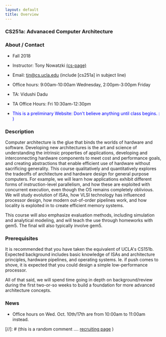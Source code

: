 ```yaml
---
layout: default
title: Overview
---
```


### CS251a: Advanaced Computer Architecture

### About / Contact

* Fall 2018
* Instructor: Tony Nowatzki  [(cs-page)](http://web.cs.ucla.edu/~tjn)
* Email: tjn@cs.ucla.edu (include [cs251a] in subject line)
* Office hours: 9:00am-10:00am Wednesday, 2:00pm-3:00pm Friday
* TA: Vidushi Dadu
* TA Office Hours: Fri 10:30am-12:30pm

* <span style="color:blue">This is a preliminary Website: Don't believe anything until class begins. : ) </span>


### Description

Computer architecture is the glue that binds the worlds of hardware and
software. Developing new architectures is the art and science of understanding
the intrinsic properties of applications, developing and interconnecting
hardware components to meet cost and performance goals, and creating
abstractions that enable efficient use of hardware without sacrificing
generality.  This course qualitatively and quantitatively explores the
tradeoffs of architecture and hardware design for general purpose computers.
For example, we will learn how applications exhibit different forms of
instruction-level parallelism, and how these are exploited with concurrent
execution, even though the OS remains completely oblivious.  We will study
evolution of ISAs, how VLSI technology has influenced processor design, how
modern out-of-order pipelines work, and how locality is exploited
in to create efficient memory systems.

This course will also emphasize evaluation methods, including simulation and
analytical modeling, and will teach the use through homeworks with gem5. The final will also typically involve gem5.

### Prerequisites

It is recommended that you have taken the equivalent of UCLA's CS151b.  Expected
background includes basic knowledge of ISAs and architecture principles,
hardware pipelines, and operating systems.  Ie. if push comes to shove, it is expected that you could design a simple low-performance processor.  

All of that said, we will spend time going in depth on background/review during
the first two-or-so weeks to build a foundation for more advanced architecture
concepts.

### News

* Office hours on Wed. Oct. 10th/17th are from 10:00am to 11:00am instead.

[//]: # (this is a random comment  .... [recruiting page]({{site.baseurl}}/08-recruiting/)  )
